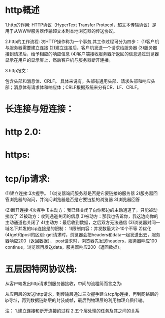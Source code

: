 # http概述
1.http的作用:
  HTTP协议（HyperText Transfer Protocol，超文本传输协议）是用于从WWW服务器传输超文本到本地浏览器的传送协议。
  
2.http的工作流程:
  次HTTP操作称为一个事务,其工作过程可分为四步：
  (1)客户机与服务器需要建立连接
  (2)建立连接后，客户机发送一个请求给服务器
  (3)服务器接到请求后，给予相应的响应信息
  (4)客户端接收服务器所返回的信息通过浏览器显示在用户的显示屏上，然后客户机与服务器断开连接。

3.http报文：
 
  包含头部和消息体、CRLF。
  具体来说有，头部有通用头部、请求头部和响应头部；消息体有请求体和响应体；CRLF根据系统来分有CR、LF、CRLF。

# 长连接与短连接：

# http 2.0:

# https:

# tcp/ip请求:
  (1)建立连接:3次握手。
    1)浏览器询问服务器是否是它要链接的服务器
    2)服务器回答浏览器的询问，并询问浏览器是否是它要链接的浏览器
    3)浏览器回答

  (2)断开连接:4次挥手
    1)主动方：我已经关闭了向你那边的主动通道了，只能被动接收了
    2)被动方：收到通道关闭的信息
    3)被动方：那我也告诉你，我这边向你的主动通道也关闭了
    4)主动方：最后收到数据，之后双方无法通信
  (3)浏览器对同一域名下并发的tcp连接是的限制：
    1)限制内容：并发数最大2-10个不等
    2)优化
  (4)get和post的区别:
    get请求时，浏览器会把headers和data一起发送出去，服务器响应200（返回数据），
    post请求时，浏览器先发送headers，服务器响应100 continue，浏览器再发送data，服务器响应200（返回数据）。

# 五层因特网协议栈:

  从客户端发出http请求到服务器接收，中间的流程简而言之为:

  从应用层的发送http请求，到传输层通过三次握手建立tcp/ip连接，再到网络层的ip寻址，再到数据链路层的封装成帧，最后到物理层的利用物理介质传输。

注：
   1.建立连接和断开连接的过程
   2.五个层处理的任务及其之间的关系


